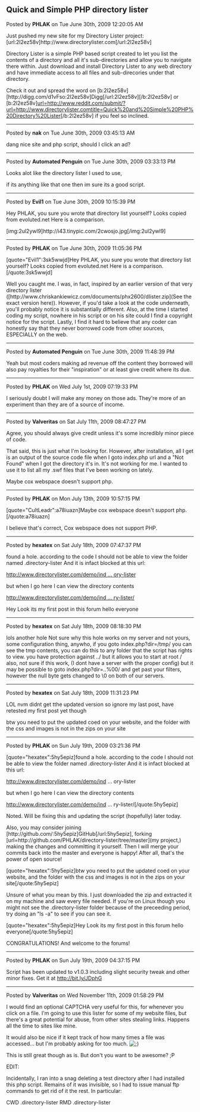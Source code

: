 ## Quick and Simple PHP directory lister
Posted by **PHLAK** on Tue June 30th, 2009 12:20:05 AM

Just pushed my new site for my Directory Lister project: [url:2l2ez58v]http&#58;//www&#46;directorylister&#46;com[/url:2l2ez58v]

Directory Lister is a simple PHP based script created to let you list the contents of a directory and all it's sub-directories and allow you to navigate there within. Just download and install Directory Lister to any web directory and have immediate access to all files and sub-direcories under that directory.

Check it out and spread the word on [b:2l2ez58v][http&#58;//digg&#46;com/d1vFso:2l2ez58v]Digg[/url:2l2ez58v][/b:2l2ez58v] or [b:2l2ez58v][url=http&#58;//www&#46;reddit&#46;com/submit/?url=http&#58;//www&#46;directorylister&#46;comtitle=Quick%20and%20Simple%20PHP%20Directory%20Lister](Reddit)[/b:2l2ez58v] if you feel so inclined.

--------------------------------------------------------------------------------

Posted by **nak** on Tue June 30th, 2009 03:45:13 AM

dang nice site and php script, should I click an ad?

--------------------------------------------------------------------------------

Posted by **Automated Penguin** on Tue June 30th, 2009 03:33:13 PM

Looks alot like the directory lister I used to use, 

if its anything like that one then im sure its a good script.

--------------------------------------------------------------------------------

Posted by **Evil1** on Tue June 30th, 2009 10:15:39 PM

Hey PHLAK, you sure you wrote that directory list yourself? Looks copied from evoluted.net Here is a comparison.

[img:2ul2ywl9]http&#58;//i43&#46;tinypic&#46;com/2cwosjo&#46;jpg[/img:2ul2ywl9]

--------------------------------------------------------------------------------

Posted by **PHLAK** on Tue June 30th, 2009 11:05:36 PM

[quote=&quot;Evil1&quot;:3sk5wwjd]Hey PHLAK, you sure you wrote that directory list yourself? Looks copied from evoluted.net Here is a comparison.[/quote:3sk5wwjd]

Well you caught me.  I was, in fact, inspired by an earlier version of that very directory lister ([http&#58;//www&#46;chriskankiewicz&#46;com/documents/phx2600/dlister&#46;zip](See the exact version here)).  However, if you'd take a look at the code underneath, you'll probably notice it is substantially different.  Also, at the time I started coding my script, nowhere in his script or on his site could I find a copyright notice for the script.  Lastly, I find it hard to believe that any coder can honestly say that they never borrowed code from other sources, ESPECIALLY on the web.

--------------------------------------------------------------------------------

Posted by **Automated Penguin** on Tue June 30th, 2009 11:48:39 PM

Yeah but most coders making ad revenue off the content they borrowed will also pay royalties for their &quot;inspiration&quot; or at least give credit where its due.

--------------------------------------------------------------------------------

Posted by **PHLAK** on Wed July 1st, 2009 07:19:33 PM

I seriously doubt I will make any money on those ads.  They're more of an experiment than they are of a source of income.

--------------------------------------------------------------------------------

Posted by **Valveritas** on Sat July 11th, 2009 08:47:27 PM

Agree, you should always give credit unless it's some incredibly minor piece of code. 

That said, this is just what I'm looking for.  However, after installation, all I get is an output of the source code file when I goto index.php url and a &quot;Not Found&quot; when I got the directory it's in.  It's not working for me.  I wanted to use it to list all my .swf files that I've been working on lately.

Maybe cox webspace doesn't support php.

--------------------------------------------------------------------------------

Posted by **PHLAK** on Mon July 13th, 2009 10:57:15 PM

[quote=&quot;CultLeadr&quot;:a78iuazn]Maybe cox webspace doesn't support php.[/quote:a78iuazn]

I believe that's  correct, Cox webspace does not support PHP.

--------------------------------------------------------------------------------

Posted by **hexatex** on Sat July 18th, 2009 07:47:37 PM

found a hole. according to the code I should not be able to view the folder named .directory-lister
And it is infact blocked at this url:
<!-- m --><a class="postlink" href="http://www.directorylister.com/demo/index.php?dir=.directory-lister">http://www.directorylister.com/demo/ind ... ory-lister</a><!-- m -->

but when I go here I can view the directory contents
<!-- m --><a class="postlink" href="http://www.directorylister.com/demo/index.php?dir=.directory-lister/">http://www.directorylister.com/demo/ind ... ry-lister/</a><!-- m -->

Hey Look its my first post in this forum hello everyone

--------------------------------------------------------------------------------

Posted by **hexatex** on Sat July 18th, 2009 08:18:30 PM

lols another hole Not sure why this hole works on my server and not yours, some configuration thing, anywho, if you goto index.php?dir=/tmp/ 
you can see the tmp contents, you can do this to any folder that the script has rights to view. you have protection against ../ but it allows you to start at root / 
also, not sure if this work, (I dont have a server with the proper config) but it may be possible to goto 
index.php?dir=..%00/ and get past your filters, however the null byte gets changed to \0 on both of our servers.

--------------------------------------------------------------------------------

Posted by **hexatex** on Sat July 18th, 2009 11:31:23 PM

LOL nvm didnt get tthe updated version so ignore my last post, have retested my first post yet though

btw you need to put the updated coed on your website, and the folder with the css and images is not in the zips on your site

--------------------------------------------------------------------------------

Posted by **PHLAK** on Sun July 19th, 2009 03:21:36 PM

[quote=&quot;hexatex&quot;:5hy5epiz]found a hole. according to the code I should not be able to view the folder named .directory-lister
And it is infact blocked at this url:
<!-- m --><a class="postlink" href="http://www.directorylister.com/demo/ind">http://www.directorylister.com/demo/ind</a><!-- m --> ... ory-lister

but when I go here I can view the directory contents
<!-- m --><a class="postlink" href="http://www.directorylister.com/demo/ind">http://www.directorylister.com/demo/ind</a><!-- m --> ... ry-lister/[/quote:5hy5epiz]

Noted.  Will be fixing this and updating the script (hopefully) later today.

Also, you may consider joining [http&#58;//github&#46;com/:5hy5epiz]GitHub[/url:5hy5epiz], forking [url=http&#58;//github&#46;com/PHLAK/directory-lister/tree/master](my project,) making the changes and committing it yourself.  Then I will merge your commits back into the master and everyone is happy!  After all, that's the power of open source!


[quote=&quot;hexatex&quot;:5hy5epiz]btw you need to put the updated coed on your website, and the folder with the css and images is not in the zips on your site[/quote:5hy5epiz]

Unsure of what you mean by this.  I just downloaded the zip and extracted it on my machine and saw every file needed.  If you're on Linux though you might not see the .directory-lister folder because of the preceeding period, try doing an  &quot;ls -a&quot; to see if you can see it.


[quote=&quot;hexatex&quot;:5hy5epiz]Hey Look its my first post in this forum hello everyone[/quote:5hy5epiz]

CONGRATULATIONS!  And welcome to the forums!

--------------------------------------------------------------------------------

Posted by **PHLAK** on Sun July 19th, 2009 04:37:15 PM

Script has been updated to v1.0.3 including slight security tweak and other minor fixes.  Get it at <!-- m --><a class="postlink" href="http://bit.ly/JDphG">http://bit.ly/JDphG</a><!-- m -->

--------------------------------------------------------------------------------

Posted by **Valveritas** on Wed November 11th, 2009 01:58:29 PM

I would find an optional CAPTCHA very useful for this, for whenever you click on a file.  I'm going to use this lister for some of my website files, but there's a great potential for abuse, from other sites stealing links.   Happens all the time to sites like mine.   

It would also be nice if it kept track of how many times a file was accessed... but I'm probably asking for too much.  <!-- s;) --><img src="{SMILIES_PATH}/icon_e_wink.gif" alt=";)" title="Wink" /><!-- s;) -->

This is still great though as is.  But don't you want to be awesome? ;P

EDIT:

Incidentally, I ran into a snag deleting a test directory after I had installed this php script.   Remains of it was invisible, so I had to issue manual ftp commands to get rid of it the rest.  In particular:

CWD .directory-lister
RMD .directory-lister
